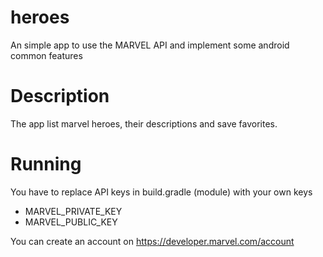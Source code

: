 # heroes
An simple app to use the MARVEL API and implement some android common features

# Description
The app list marvel heroes, their descriptions and save favorites.

# Running
You have to replace API keys in build.gradle (module) with your own keys
* MARVEL_PRIVATE_KEY
* MARVEL_PUBLIC_KEY

You can create an account on https://developer.marvel.com/account

